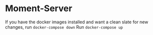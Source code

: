 # Moment-Server

If you have the docker images installed and want a clean slate for new changes, run `docker-compose down`
Run `docker-compose up`
